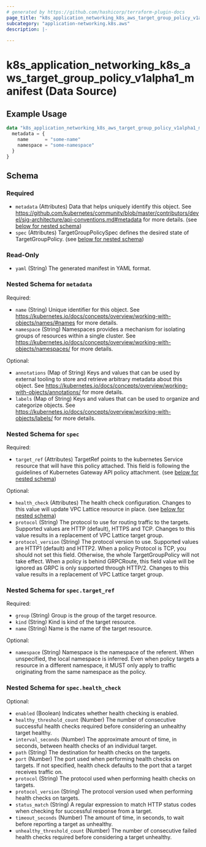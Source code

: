 ```yaml
---
# generated by https://github.com/hashicorp/terraform-plugin-docs
page_title: "k8s_application_networking_k8s_aws_target_group_policy_v1alpha1_manifest Data Source - terraform-provider-k8s"
subcategory: "application-networking.k8s.aws"
description: |-
  
---
```


# k8s_application_networking_k8s_aws_target_group_policy_v1alpha1_manifest (Data Source)



## Example Usage

```terraform
data "k8s_application_networking_k8s_aws_target_group_policy_v1alpha1_manifest" "example" {
  metadata = {
    name      = "some-name"
    namespace = "some-namespace"
  }
}
```

<!-- schema generated by tfplugindocs -->
## Schema

### Required

- `metadata` (Attributes) Data that helps uniquely identify this object. See https://github.com/kubernetes/community/blob/master/contributors/devel/sig-architecture/api-conventions.md#metadata for more details. (see [below for nested schema](#nestedatt--metadata))
- `spec` (Attributes) TargetGroupPolicySpec defines the desired state of TargetGroupPolicy. (see [below for nested schema](#nestedatt--spec))

### Read-Only

- `yaml` (String) The generated manifest in YAML format.

<a id="nestedatt--metadata"></a>
### Nested Schema for `metadata`

Required:

- `name` (String) Unique identifier for this object. See https://kubernetes.io/docs/concepts/overview/working-with-objects/names/#names for more details.
- `namespace` (String) Namespaces provides a mechanism for isolating groups of resources within a single cluster. See https://kubernetes.io/docs/concepts/overview/working-with-objects/namespaces/ for more details.

Optional:

- `annotations` (Map of String) Keys and values that can be used by external tooling to store and retrieve arbitrary metadata about this object. See https://kubernetes.io/docs/concepts/overview/working-with-objects/annotations/ for more details.
- `labels` (Map of String) Keys and values that can be used to organize and categorize objects. See https://kubernetes.io/docs/concepts/overview/working-with-objects/labels/ for more details.


<a id="nestedatt--spec"></a>
### Nested Schema for `spec`

Required:

- `target_ref` (Attributes) TargetRef points to the kubernetes Service resource that will have this policy attached.  This field is following the guidelines of Kubernetes Gateway API policy attachment. (see [below for nested schema](#nestedatt--spec--target_ref))

Optional:

- `health_check` (Attributes) The health check configuration.  Changes to this value will update VPC Lattice resource in place. (see [below for nested schema](#nestedatt--spec--health_check))
- `protocol` (String) The protocol to use for routing traffic to the targets. Supported values are HTTP (default), HTTPS and TCP.  Changes to this value results in a replacement of VPC Lattice target group.
- `protocol_version` (String) The protocol version to use. Supported values are HTTP1 (default) and HTTP2. When a policy Protocol is TCP, you should not set this field. Otherwise, the whole TargetGroupPolicy will not take effect. When a policy is behind GRPCRoute, this field value will be ignored as GRPC is only supported through HTTP/2.  Changes to this value results in a replacement of VPC Lattice target group.

<a id="nestedatt--spec--target_ref"></a>
### Nested Schema for `spec.target_ref`

Required:

- `group` (String) Group is the group of the target resource.
- `kind` (String) Kind is kind of the target resource.
- `name` (String) Name is the name of the target resource.

Optional:

- `namespace` (String) Namespace is the namespace of the referent. When unspecified, the local namespace is inferred. Even when policy targets a resource in a different namespace, it MUST only apply to traffic originating from the same namespace as the policy.


<a id="nestedatt--spec--health_check"></a>
### Nested Schema for `spec.health_check`

Optional:

- `enabled` (Boolean) Indicates whether health checking is enabled.
- `healthy_threshold_count` (Number) The number of consecutive successful health checks required before considering an unhealthy target healthy.
- `interval_seconds` (Number) The approximate amount of time, in seconds, between health checks of an individual target.
- `path` (String) The destination for health checks on the targets.
- `port` (Number) The port used when performing health checks on targets. If not specified, health check defaults to the port that a target receives traffic on.
- `protocol` (String) The protocol used when performing health checks on targets.
- `protocol_version` (String) The protocol version used when performing health checks on targets.
- `status_match` (String) A regular expression to match HTTP status codes when checking for successful response from a target.
- `timeout_seconds` (Number) The amount of time, in seconds, to wait before reporting a target as unhealthy.
- `unhealthy_threshold_count` (Number) The number of consecutive failed health checks required before considering a target unhealthy.
